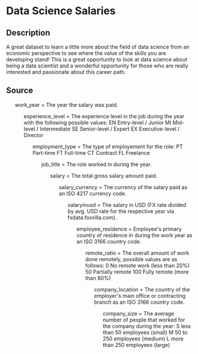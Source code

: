 # Data Science Salaries

## Description
A great dataset to learn a little more about the field of data science from an economic perspective to see where the value of the skills you are developing stand! This is a great opportunity to look at data science about being a data scientist and a wonderful opportunity for those who are really interested and passionate about this career path. 

## Source

<ol>work_year	= The year the salary was paid.
<ol>experience_level	= The experience level in the job during the year with the following possible values: EN Entry-level / Junior MI Mid-level / Intermediate SE Senior-level / Expert EX Executive-level / Director
<ol>employment_type	= The type of employement for the role: PT Part-time FT Full-time CT Contract FL Freelance
<ol>job_title	= The role worked in during the year.
<ol>salary	= The total gross salary amount paid.
<ol>salary_currency	= The currency of the salary paid as an ISO 4217 currency code.
<ol>salaryinusd	= The salary in USD (FX rate divided by avg. USD rate for the respective year via fxdata.foorilla.com).
<ol>employee_residence	= Employee's primary country of residence in during the work year as an ISO 3166 country code.
<ol>remote_ratio	= The overall amount of work done remotely, possible values are as follows: 0 No remote work (less than 20%) 50 Partially remote 100 Fully remote (more than 80%)
<ol>company_location	= The country of the employer's main office or contracting branch as an ISO 3166 country code.
<ol>company_size	= The average number of people that worked for the company during the year: S less than 50 employees (small) M 50 to 250 employees (medium) L more than 250 employees (large)
